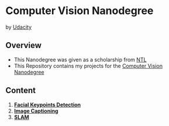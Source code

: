 # Computer Vision Nanodegree

by [Udacity](https://www.udacity.com/)

## Overview
  - This Nanodegree was given as a scholarship from [NTL](http://techleaders.eg/)
  - This Repository contains my projects for the [Computer Vision Nanodegree](https://www.udacity.com/course/computer-vision-nanodegree--nd891)

## Content
  1. [**Facial Keypoints Detection**](https://github.com/MohamedAskar/Computer-Vision-Nanodegree/tree/master/1.%20Facial%20Keypoints%20Detector)
  2. [**Image Captioning**](https://github.com/MohamedAskar/Computer-Vision-Nanodegree/tree/master/2.%20Image%20Captioning)
  3. [**SLAM**](https://github.com/MohamedAskar/Computer-Vision-Nanodegree/tree/master/3.%20SLAM)
  
  

